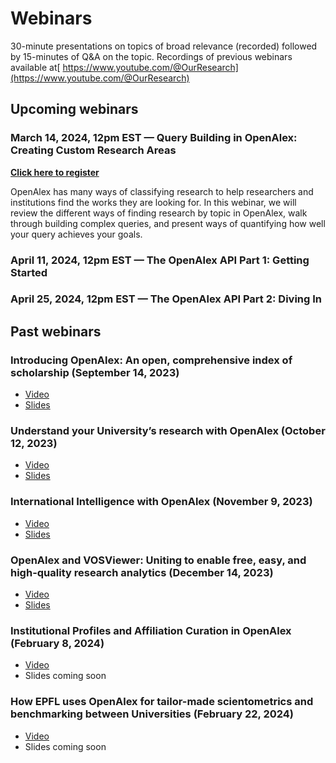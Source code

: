 # Webinars

30-minute presentations on topics of broad relevance (recorded) followed by 15-minutes of Q\&A on the topic. Recordings of previous webinars available at[ https://www.youtube.com/@OurResearch](https://www.youtube.com/@OurResearch)

## Upcoming webinars

### March 14, 2024, 12pm EST — Query Building in OpenAlex: Creating Custom Research Areas <a href="#query-building-in-openalex" id="query-building-in-openalex"></a>

[**Click here to register**](https://us02web.zoom.us/webinar/register/WN\_Ar4Z80HlSRKAU5mhQEdLCw)

OpenAlex has many ways of classifying research to help researchers and institutions find the works they are looking for. In this webinar, we will review the different ways of finding research by topic in OpenAlex, walk through building complex queries, and present ways of quantifying how well your query achieves your goals.

### April 11, 2024, 12pm EST — The OpenAlex API Part 1: Getting Started <a href="#query-building-in-openalex" id="query-building-in-openalex"></a>

### April 25, 2024, 12pm EST — The OpenAlex API Part 2: Diving In <a href="#query-building-in-openalex" id="query-building-in-openalex"></a>



## Past webinars

### Introducing OpenAlex: An open, comprehensive index of scholarship (September 14, 2023)

* [Video](https://youtu.be/dKJgLK3wrTM)
* [Slides](https://openalex.org/Intro\_OpenAlex.pdf)

### Understand your University’s research with OpenAlex (October 12, 2023)

* [Video](https://youtu.be/FbbeUGd6i-4)
* [Slides](https://openalex.org/Research.pdf)

### International Intelligence with OpenAlex (November 9, 2023)

* [Video](https://youtu.be/Ylr7xa7AMq8)
* [Slides](https://openalex.org/OpenAlex\_Webinar\_International.pdf)

### OpenAlex and VOSViewer: Uniting to enable free, easy, and high-quality research analytics (December 14, 2023)

* [Video](https://youtu.be/MfwFzLQmUwo)
* [Slides](https://openalex.org/Visualizing\_Science\_Using\_OpenAlex\_and\_VOSviewer.pdf)

### Institutional Profiles and Affiliation Curation in OpenAlex (February 8, 2024) <a href="#institutional-profiles-and-affiliation-curation" id="institutional-profiles-and-affiliation-curation"></a>

* [Video](https://youtu.be/pe1fJCyu3mE)
* Slides coming soon

### How EPFL uses OpenAlex for tailor-made scientometrics and benchmarking between Universities (February 22, 2024) <a href="#how-epfl-uses-openalex" id="how-epfl-uses-openalex"></a>

* [Video](https://youtu.be/DgQgbLN_uPc)
* Slides coming soon
